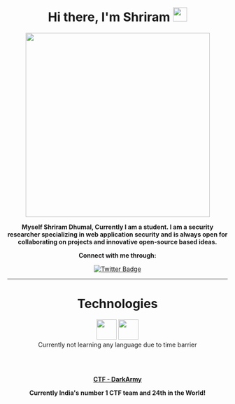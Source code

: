 <h1 align="center">Hi there, I'm <aef="https://twitter.com/0x1622" target="_blank">Shriram</a> <img
src="https://media2.giphy.com/media/iGYHARMv4DVk5d1Fh9/giphy.gif?cid=790b7611d073342720951ca87491de93451b68b7714db5e5&rid=giphy.gif&ct=g" height="32" /></h1> 
<div align="center">
  <img src="https://media1.giphy.com/media/LmNwrBhejkK9EFP504/giphy.gif?cid=790b7611512832e4d0e7520c79617a3ca003d663beb98bae&rid=giphy.gif&ct=g" height="421">
  <div align="center">
  <p><b>Myself Shriram Dhumal, Currently I am a student. I am a security researcher specializing in web application security and is always open for collaborating on projects and innovative open-source based ideas.</p></b>
  
  <p><b>Connect with me through:</b></p>
  
[![Twitter Badge](https://img.shields.io/badge/-Shriram-blue?style=flat-square&logo=twitter&logoColor=white&link=https://twitter.com/0x1622)](https://twitter.com/0x1622)


<hr>

<h1>Technologies</h1>

<img height="46" src="https://startertutorials.com/ajwt/examples/2014/html/html.jpg">
<img height="46" src="https://venturebeat.com/wp-content/uploads/2018/09/python3.jpg?resize=1200%2C600&strip=all">
  <div align="center">
 Currently not learning any language due to time barrier
       

<br><br>
  
<p><b><a href="https://ctftime.org/team/26569">CTF - DarkArmy </a>
   <div align="center">
     Currently India's number 1 CTF team and 24th in the World!
   <div align="center">
       
  
 </p></b>
 

